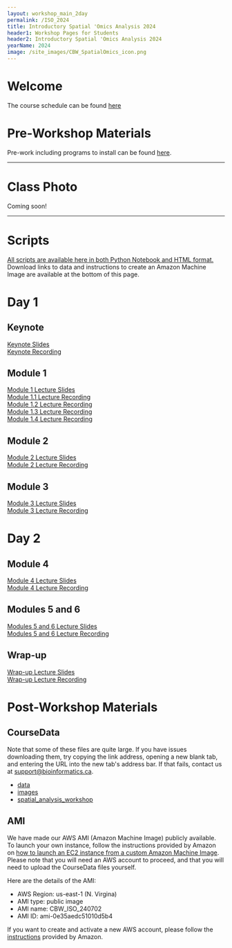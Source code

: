 ```yaml
---
layout: workshop_main_2day
permalink: /ISO_2024
title: Introductory Spatial 'Omics Analysis 2024
header1: Workshop Pages for Students
header2: Introductory Spatial 'Omics Analysis 2024
yearName: 2024
image: /site_images/CBW_SpatialOmics_icon.png
---
```


# Welcome <a id="welcome"></a>

The course schedule can be found [here](https://bioinformaticsdotca.github.io/ISO_2024_schedule)

<!-- Meet your faculty [here]().   -->

# Pre-Workshop Materials <a id="preworkshop"></a>

Pre-work including programs to install can be found [here](https://forms.gle/1rHwYRaYAnQWYQox7).  

***

# Class Photo

Coming soon!  


***

# Scripts
[All scripts are available here in both Python Notebook and HTML format.](https://drive.google.com/drive/folders/1xyzVan5hEMqWREDgX8ykdDW0F8AmftWV?usp=sharing) Download links to data and instructions to create an Amazon Machine Image are available at the bottom of this page. 

# Day 1 <a id="day1"></a>

## Keynote
[Keynote Slides](https://drive.google.com/file/d/1HmN82rBgHMZcTbL3a2yia0AVzpLn4rX0/view?usp=sharing)  
[Keynote Recording](https://youtu.be/j9cwUkbqFPE)  

## Module 1
[Module 1 Lecture Slides](https://drive.google.com/file/d/1AMzkLfOpP-7A7xqEANqpTdZV7NCPErPy/view?usp=drive_link)  
[Module 1.1 Lecture Recording](https://youtu.be/lTAeQU1zKFk)  
[Module 1.2 Lecture Recording](https://youtu.be/5Kp58g55_6E)  
[Module 1.3 Lecture Recording](https://youtu.be/SJfP3Q07yXY)  
[Module 1.4 Lecture Recording](https://youtu.be/mETIeI6iB9o)  
 
## Module 2 
[Module 2 Lecture Slides](https://drive.google.com/file/d/139nnpSIyMRJahrzB87t7nQeS74k-KIWM/view?usp=sharing)  
[Module 2 Lecture Recording](https://youtu.be/29ZEI9hJTQo)  

## Module 3
[Module 3 Lecture Slides](https://drive.google.com/file/d/17q120xS7wV1T19dF4r-2enlxQYukRAkT/view?usp=drive_link)  
[Module 3 Lecture Recording](https://youtu.be/TvxNtyzmp2Q)  

# Day 2 <a id="day2"></a>  

## Module 4
[Module 4 Lecture Slides](https://drive.google.com/file/d/1UM9B6s4qgZdHT44fbs8vAI1_a24h-8mL/view?usp=sharing)  
[Module 4 Lecture Recording](https://youtu.be/8AcF-dS6UGg)  

## Modules 5 and 6
[Modules 5 and 6 Lecture Slides](https://drive.google.com/file/d/1JBaWiZgUGaXDrkYkYwby8czhhTACepN2/view?usp=sharing)  
[Modules 5 and 6 Lecture Recording](https://youtu.be/MOnhhPNKXig)  

## Wrap-up
[Wrap-up Lecture Slides](https://drive.google.com/file/d/1B-oS0N3OtSyGPIVU-pkUUcnwA_Xp5cdN/view?usp=sharing)  
[Wrap-up Lecture Recording](https://youtu.be/HfkE7eSQMPg)  

# Post-Workshop Materials <a id="postworkshop"></a>
## CourseData
Note that some of these files are quite large. If you have issues downloading them, try copying the link address, opening a new blank tab, and entering the URL into the new tab's address bar. If that fails, contact us at support@bioinformatics.ca.
- [data](https://hpc4health.ca/cbw/2024/ISO/data.tar.gz)
- [images](https://hpc4health.ca/cbw/2024/ISO/images.tar.gz)
- [spatial_analysis_workshop](https://hpc4health.ca/cbw/2024/ISO/spatial_analysis_workshop_iso2024.tar.gz)

## AMI
We have made our AWS AMI (Amazon Machine Image) publicly available. To launch your own instance, follow the instructions provided by Amazon on [how to launch an EC2 instance from a custom Amazon Machine Image](https://repost.aws/knowledge-center/launch-instance-custom-ami). Please note that you will need an AWS account to proceed, and that you will need to upload the CourseData files yourself.

Here are the details of the AMI:
- AWS Region: us-east-1 (N. Virgina)
- AMI type: public image
- AMI name: CBW_ISO_240702
- AMI ID: ami-0e35aedc51010d5b4

If you want to create and activate a new AWS account, please follow the [instructions](https://aws.amazon.com/premiumsupport/knowledge-center/create-and-activate-aws-account/) provided by Amazon.
